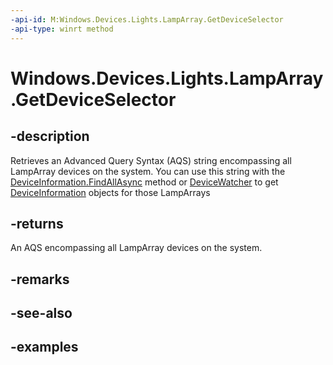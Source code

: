 ```yaml
---
-api-id: M:Windows.Devices.Lights.LampArray.GetDeviceSelector
-api-type: winrt method
---
```


<!-- Method syntax.
public string LampArray.GetDeviceSelector()
-->

# Windows.Devices.Lights.LampArray.GetDeviceSelector

## -description
Retrieves an Advanced Query Syntax (AQS) string encompassing all LampArray devices on the system. You can use this string with the [DeviceInformation.FindAllAsync](../windows.devices.enumeration/deviceinformation_findallasync.md) method or [DeviceWatcher](../windows.devices.enumeration/devicewatcher.md) to get [DeviceInformation](../windows.devices.enumeration/deviceinformation.md) objects for those LampArrays
## -returns
An AQS encompassing all LampArray devices on the system.
## -remarks

## -see-also

## -examples

